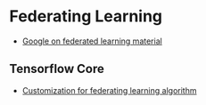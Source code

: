 # Federating Learning
* [Google on federated learning material](https://federated.withgoogle.com/)

## Tensorflow Core
* [Customization for federating learning algorithm](https://www.tensorflow.org/federated/tutorials/custom_federated_algorithms_1)
